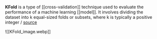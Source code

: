 **KFold** is a type of [[cross-validation]] technique used to evaluate the performance of a machine learning [[model]]. It involves dividing the dataset into k equal-sized folds or subsets, where k is typically a positive integer / [source](https://github.com/Djacon/skmini/blob/main/skmini/model_selection/_split.py#L4)

![[KFold_image.webp]]




